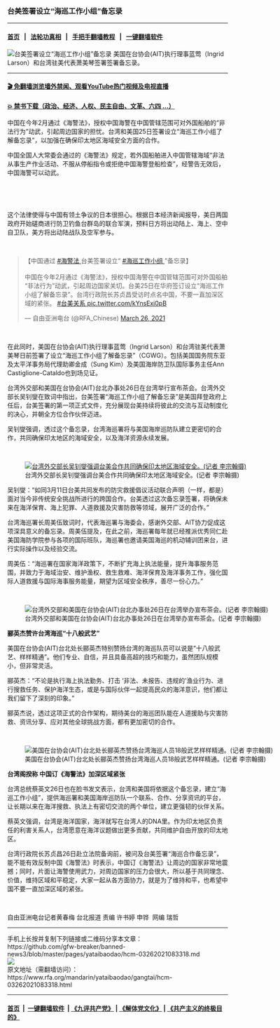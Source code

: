 ### 台美签署设立“海巡工作小组”备忘录
------------------------

#### [首页](https://github.com/gfw-breaker/banned-news3/blob/master/README.md) &nbsp;&nbsp;|&nbsp;&nbsp; [法轮功真相](https://github.com/begood0513/basic/blob/master/README.md)  &nbsp;&nbsp;|&nbsp;&nbsp; [手把手翻墙教程](https://github.com/gfw-breaker/guides/wiki)  &nbsp;&nbsp;|&nbsp;&nbsp; [一键翻墙软件](https://github.com/gfw-breaker/nogfw/blob/master/README.md)  



<div id="headerimg">
 <img alt="台美签署设立“海巡工作小组”备忘录" src="https://www.rfa.org/mandarin/yataibaodao/gangtai/hcm-03262021083318.html/@@images/d3fe965a-8581-4825-aae4-9d48e3d90d91.jpeg" title="台美签署设立“海巡工作小组”备忘录"/>
 <span class="lead_image_caption">
  美国在台协会(AIT)执行理事蓝莺（Ingrid Larson）和台湾驻美代表萧美琴签署签署备忘录。
 </span>
 <!-- zoomattribute -->
</div>

<hr/>


#### [ 🎬  免翻墙浏览墙外禁闻、观看YouTube热门视频及电视直播](https://github.com/gfw-breaker/HelloWorld)

#### [ 💥  禁书下载（政治、经济、人权、民主自由、文革、六四 ...）](https://github.com/gfw-breaker/books/blob/master/README.md)

<div id="storytext">
 <p>
  中国在今年2月通过《海警法》，授权中国海警在中国管辖范围可对外国船舶的“非法行为”动武，引起周边国家的担忧。台湾和美国25日签署设立“海巡工作小组了解备忘录”，以加强在确保印太地区海域安全方面的合作。
 </p>
 <p>
  中国全国人大常委会通过的《海警法》规定，若外国船舶进入中国管辖海域“非法从事生产作业活动、不服从停船指令或拒绝中国海警登船检查”，经警告无效后，中国海警可以动武。
 </p>
 <p>
  <br/>
 </p>
 <p>
  <br/>
 </p>
 <p>
  这个法律使得与中国有领土争议的日本很担心。根据日本经济新闻报导，美日两国政府开始磋商进行防卫钓鱼台群岛的联合军演，预料日方将出动陆上、海上、空中自卫队，美方将出动陆战队及空军参与。
 </p>
 <p>
  <br/>
 </p>
 <blockquote class="twitter-tweet">
  <p dir="ltr" lang="zh">
   【中国通过
   <a href="https://twitter.com/hashtag/%E6%B5%B7%E8%AD%A6%E6%B3%95?src=hash&amp;ref_src=twsrc%5Etfw">
    #海警法
   </a>
   台美签署设立“
   <a href="https://twitter.com/hashtag/%E6%B5%B7%E5%B7%A1%E5%B7%A5%E4%BD%9C%E5%B0%8F%E7%BB%84?src=hash&amp;ref_src=twsrc%5Etfw">
    #海巡工作小组
   </a>
   ”备忘录】
   <br/>
   <br/>
   中国在今年2月通过《海警法》，授权中国海警在中国管辖范围可对外国船舶“非法行为”动武，引起周边国家关切。台美25日在华府签订设立“海巡工作小组了解备忘录”。台湾行政院长苏贞昌受访时点名中国，不要一直加深区域的紧张。
   <a href="https://twitter.com/hashtag/%E5%8F%B0%E7%BE%8E%E5%85%B3%E7%B3%BB?src=hash&amp;ref_src=twsrc%5Etfw">
    #台美关系
   </a>
   <a href="https://t.co/kYnsExi0pB">
    pic.twitter.com/kYnsExi0pB
   </a>
  </p>
  — 自由亚洲电台 (@RFA_Chinese)
  <a href="https://twitter.com/RFA_Chinese/status/1375427917786714112?ref_src=twsrc%5Etfw">
   March 26, 2021
  </a>
 </blockquote>
 <p>
 </p>
 <p>
  <br/>
 </p>
 <p>
  在此同时，美国在台协会(AIT)执行理事蓝莺（Ingrid Larson）和台湾驻美代表萧美琴日前签署了设立“海巡工作小组了解备忘录”（CGWG）。包括美国国务院东亚及太平洋事务局代理助卿金成（Sung Kim）及美国海岸防卫队国际事务主任Ann Castiglione-Cataldo也到场见证。
 </p>
 <p>
  台湾外交部和美国在台协会(AIT)台北办事处26日在台湾举行宣布茶会。台湾外交部长吴钊燮在致词中指出，台美签署“海巡工作小组了解备忘录”是美国拜登政府上任后，台美签署的第一项正式文件，充分展现台美持续将彼此的交流与互动制度化的决心，并朝全方位合作伙伴迈进。
 </p>
 <p>
  吴钊燮强调，透过这个备忘录，台湾海巡署将与美国海岸巡防队建立更密切的合作，共同确保印太地区的海域安全，以及海洋资源永续发展。
 </p>
 <p>
  <br/>
 </p>
 <p>
  <figure class="image-richtext image-inline captioned" style="width:622px;">
   <a href="https://www.rfa.org/mandarin/yataibaodao/gangtai/hcm-03262021083318.html/543391d771ee-0326.jpg" rel="lightbox">
    <img alt="台湾外交部长吴钊燮强调台美合作共同确保印太地区海域安全。(记者 李宗翰摄)" src="https://www.rfa.org/mandarin/yataibaodao/gangtai/hcm-03262021083318.html/543391d771ee-0326.jpg/@@images/57d9ce8f-6537-4cdf-a95b-d1b71497d4bd.jpeg" title="吳釗燮-0326.jpg"/>
   </a>
   <figcaption class="image-caption">
    台湾外交部长吴钊燮强调台美合作共同确保印太地区海域安全。(记者 李宗翰摄)
   </figcaption>
   <small>
   </small>
  </figure>
 </p>
 <p>
  吴钊燮：“如同3月11日台美共同发布的防灾救援倡议活动联合声明（一样，都是）面对当今非传统安全挑战所进行的跨国合作。台美透过这次备忘录签署，将确保未来在海洋保育、海上犯罪、人道救援及灾害防救等领域，展开广泛的合作。”
 </p>
 <p>
  台湾海巡署长周美伍致词时，代表海巡署与海委会，感谢外交部、AIT协力促成这项深具意义的备忘录。周美伍提及，在此之前，海巡署每年就已经推派优秀同仁赴美国海防学院参与各项的国际班队，海巡署也邀请美国海巡的机动辅训团来台，进行实际操作以及经验交流。
 </p>
 <p>
  周美伍：“海巡署在国家海洋政策下，不断扩充海上执法能量，提升海事服务范围，并致力于海域治安、维护渔权、救生救难、海洋保育及海洋事务工作，强化国际人道救援与国际海事服务能量，期望为区域安全秩序，善尽一份心力。”
 </p>
 <p>
  <br/>
 </p>
 <p>
  <figure class="image-richtext image-inline captioned" style="width:640px;">
   <img alt="台湾外交部和美国在台协会(AIT)台北办事处26日在台湾举办宣布茶会。(记者 李宗翰摄)" src="https://www.rfa.org/mandarin/yataibaodao/gangtai/hcm-03262021083318.html/57168aaa4e8c.jpg/@@images/b1f7b302-5b6b-4f30-8d6d-086d34f8ba63.jpeg" title="圖說二.jpg"/>
   <figcaption class="image-caption">
    台湾外交部和美国在台协会(AIT)台北办事处26日在台湾举办宣布茶会。(记者 李宗翰摄)
   </figcaption>
   <small>
   </small>
  </figure>
 </p>
 <p>
  <strong>
   郦英杰赞许台湾海巡“十八般武艺”
  </strong>
 </p>
 <p>
  美国在台协会(AIT)台北处长郦英杰特别赞扬台湾的海巡队员可以说是“十八般武艺、样样精通”。他们专业、自信，并且具备高超的技巧和能力，虽然团队规模小，但非常灵活。
 </p>
 <p>
  郦英杰：“不论是执行海上执法勤务、打击 ‘非法、未报告、违规的’渔业行为、进行搜救任务、保护海洋生态，或是与国际伙伴一起提高民众的海洋意识，他们都让我们留下了深刻的印象。”
 </p>
 <p>
  郦英杰说，透过这项正式的合作架构，期待美台的海巡团队能在人道援助与灾害防救、资讯分享、应对其他全球挑战方面，都有更加密切的合作。
 </p>
 <p>
  <br/>
 </p>
 <p>
  <figure class="image-richtext image-inline captioned" style="width:640px;">
   <img alt="美国在台协会(AIT)台北处长郦英杰赞扬台湾海巡人员18般武艺样样精通。(记者 李宗翰摄)" src="https://www.rfa.org/mandarin/yataibaodao/gangtai/hcm-03262021083318.html/914882f15091-0326.jpg/@@images/a55c748c-69ac-49c6-9b3a-fbed73af7b29.jpeg" title="酈英傑-0326.jpg"/>
   <figcaption class="image-caption">
    美国在台协会(AIT)台北处长郦英杰赞扬台湾海巡人员18般武艺样样精通。(记者 李宗翰摄)
   </figcaption>
   <small>
   </small>
  </figure>
 </p>
 <p>
  <strong>
   台湾阁揆称 中国订《海警法》加深区域紧张
  </strong>
 </p>
 <p>
  台湾总统蔡英文26日也在脸书发文表示，台湾和美国将依据这个备忘录，建立“海巡工作小组”，提供海巡署和美国海岸巡防队一个联系、合作、分享资讯的平台，让长期以来在海洋搜救、执法上有密切交流的两个单位，建立更强韧的伙伴关系。
 </p>
 <p>
  蔡英文强调，台湾是海洋国家，海洋就写在台湾人的DNA里。作为印太地区负责任的利害关系人，台湾愿意在海洋议题做出更多贡献，共同维护自由开放的印太地区。
 </p>
 <p>
  台湾行政院长苏贞昌26日赴立法院备询前，被问及台美签署“海巡合作备忘录”，能不能有效反制中国《海警法》时表示，中国订《海警法》让周边的国家非常地震撼；同时，片面让海警使用武力，对周边国家的压力会很大，所以基于共同理念、价值，维持区域和平稳定，大家一起从各方面协力，就是为了维持和平，也希望中国不要一直加深区域的紧张。
 </p>
 <p>
  <br/>
 </p>
 <p>
  自由亚洲电台记者黄春梅 台北报道 责编 许书婷 申铧  网编 瑞哲
 </p>
</div>

<hr/>
手机上长按并复制下列链接或二维码分享本文章：<br/>
https://github.com/gfw-breaker/banned-news3/blob/master/pages/yataibaodao/hcm-03262021083318.md <br/>
<a href='https://github.com/gfw-breaker/banned-news3/blob/master/pages/yataibaodao/hcm-03262021083318.md'><img src='https://github.com/gfw-breaker/banned-news3/blob/master/pages/yataibaodao/hcm-03262021083318.md.png'/></a> <br/>
原文地址（需翻墙访问）：https://www.rfa.org/mandarin/yataibaodao/gangtai/hcm-03262021083318.html


------------------------
#### [首页](https://github.com/gfw-breaker/banned-news3/blob/master/README.md) &nbsp;|&nbsp; [一键翻墙软件](https://github.com/gfw-breaker/nogfw/blob/master/README.md) &nbsp;| [《九评共产党》](https://github.com/gfw-breaker/9ping.md/blob/master/README.md#九评之一评共产党是什么) | [《解体党文化》](https://github.com/gfw-breaker/jtdwh.md/blob/master/README.md) | [《共产主义的终极目的》](https://github.com/gfw-breaker/gczydzjmd.md/blob/master/README.md)


<img src='http://gfw-breaker.win/banned-news3/pages/yataibaodao/hcm-03262021083318.md' width='0px' height='0px'/>